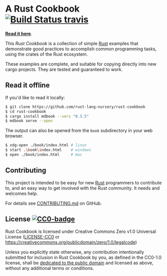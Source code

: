 # A Rust Cookbook &emsp; [![Build Status travis]][travis]

[Build Status travis]: https://api.travis-ci.com/rust-lang-nursery/rust-cookbook.svg?branch=master
[travis]: https://travis-ci.com/rust-lang-nursery/rust-cookbook

**[Read it here]**.

This _Rust Cookbook_ is a collection of simple [Rust] examples that
demonstrate good practices to accomplish common programming tasks,
using the crates of the Rust ecosystem.

These examples are complete, and suitable for copying directly into
new cargo projects. They are tested and guaranteed to work.

## Read it offline

If you'd like to read it locally:

```bash
$ git clone https://github.com/rust-lang-nursery/rust-cookbook
$ cd rust-cookbook
$ cargo install mdbook --vers "0.3.5"
$ mdbook serve --open
```

The output can also be opened from the `book` subdirectory in your web browser.

```bash
$ xdg-open ./book/index.html # linux
$ start .\book\index.html    # windows
$ open ./book/index.html     # mac
```

[Read it here]: https://rust-lang-nursery.github.io/rust-cookbook
[Rust]: https://www.rust-lang.org/

## Contributing

This project is intended to be easy for new [Rust] programmers to
contribute to, and an easy way to get involved with the Rust
community. It needs and welcomes help.

For details see [CONTRIBUTING.md] on GitHub.

[CONTRIBUTING.md]: https://github.com/rust-lang-nursery/rust-cookbook/blob/master/CONTRIBUTING.md

## License [![CC0-badge]][CC0-deed]

Rust Cookbook is licensed under Creative Commons Zero v1.0 Universal License
([LICENSE-CC0](LICENSE-CC0) or https://creativecommons.org/publicdomain/zero/1.0/legalcode)

Unless you explicitly state otherwise, any contribution intentionally submitted
for inclusion in Rust Cookbook by you, as defined in the CC0-1.0 license, shall be
[dedicated to the public domain][CC0-deed] and licensed as above, without any additional
terms or conditions.

[CC0-deed]: https://creativecommons.org/publicdomain/zero/1.0/deed.en
[CC0-badge]: https://mirrors.creativecommons.org/presskit/buttons/80x15/svg/cc-zero.svg
